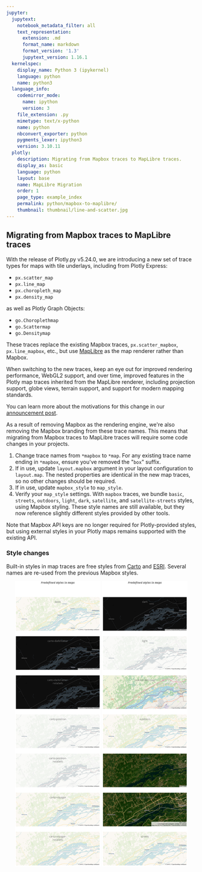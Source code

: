 ```yaml
---
jupyter:
  jupytext:
    notebook_metadata_filter: all
    text_representation:
      extension: .md
      format_name: markdown
      format_version: '1.3'
      jupytext_version: 1.16.1
  kernelspec:
    display_name: Python 3 (ipykernel)
    language: python
    name: python3
  language_info:
    codemirror_mode:
      name: ipython
      version: 3
    file_extension: .py
    mimetype: text/x-python
    name: python
    nbconvert_exporter: python
    pygments_lexer: ipython3
    version: 3.10.11
  plotly:
    description: Migrating from Mapbox traces to MapLibre traces.
    display_as: basic
    language: python
    layout: base
    name: MapLibre Migration
    order: 1
    page_type: example_index
    permalink: python/mapbox-to-maplibre/
    thumbnail: thumbnail/line-and-scatter.jpg
---
```


## Migrating from Mapbox traces to MapLibre traces

With the release of Plotly.py v5.24.0, we are introducing a new set of trace types for maps with tile underlays, including from Plotly Express:
- `px.scatter_map`
- `px.line_map`
- `px.choropleth_map`
- `px.density_map`

as well as Plotly Graph Objects:
- `go.Choroplethmap`
- `go.Scattermap`
- `go.Densitymap`

These traces replace the existing Mapbox traces, `px.scatter_mapbox`, `px.line_mapbox`, etc., but use [MapLibre](https://maplibre.org) as the map renderer rather than Mapbox.

When switching to the new traces, keep an eye out for improved rendering performance, WebGL2 support, and over time, improved features in the Plotly map traces inherited from the MapLibre renderer, including projection support, globe views, terrain support, and support for modern mapping standards.

You can learn more about the motivations for this change in our [announcement post](https://plotly.com/blog/plotly-is-switching-to-maplibre/).

As a result of removing Mapbox as the rendering engine, we're also removing the Mapbox branding from these trace names. This means that migrating from Mapbox traces to MapLibre traces will require some code changes in your projects.

1. Change trace names from `*mapbox` to `*map`. For any existing trace name ending in `*mapbox`, ensure you've removed the "`box`" suffix.
2. If in use, update `layout.mapbox` argument in your layout configuration to `layout.map`. The nested properties are identical in the new map traces, so no other changes should be required.
3. If in use, update `mapbox_style` to `map_style`.
4. Verify your `map_style` settings. With `mapbox` traces, we bundle `basic`, `streets`, `outdoors`, `light`, `dark`, `satellite`, and `satellite-streets` styles, using Mapbox styling. These style names are still available, but they now reference slightly different styles provided by other tools.

Note that Mapbox API keys are no longer required for Plotly-provided styles, but using external styles in your Plotly maps remains supported with the existing API.

### Style changes
Built-in styles in map traces are free styles from [Carto](https://carto.com) and [ESRI](https://www.esri.com/en-us/home). Several names are re-used from the previous Mapbox styles.
<p align="center">
  <img src="https://raw.githubusercontent.com/plotly/plotly.js/master/test/image/baselines/map_predefined-styles1.png" alt="Style comparison part 1" width="45%" />
  <img src="https://raw.githubusercontent.com/plotly/plotly.js/master/test/image/baselines/map_predefined-styles2.png" alt="Style comparison part 2" width="45%" />
</p>

